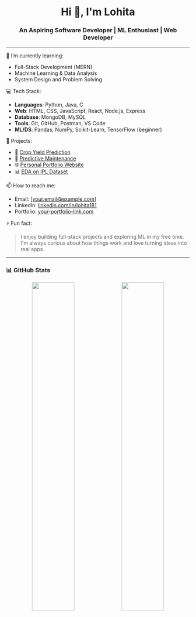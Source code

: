 <h1 align="center">Hi 👋, I'm Lohita</h1>
<h3 align="center">An Aspiring Software Developer | ML Enthusiast | Web Developer</h3>

---

🌱 I’m currently learning:
- Full-Stack Development (MERN)
- Machine Learning & Data Analysis
- System Design and Problem Solving

💻 Tech Stack:
- **Languages**: Python, Java, C
- **Web**: HTML, CSS, JavaScript, React, Node.js, Express
- **Database**: MongoDB, MySQL
- **Tools**: Git, GitHub, Postman, VS Code
- **ML/DS**: Pandas, NumPy, Scikit-Learn, TensorFlow (beginner)

🚀 Projects:
- 🔗 [Crop Yield Prediction](https://github.com/lohita181/crop-yield-prediction)
- 🔧 [Predictive Maintenance](https://github.com/lohita181/predictive-maintenance)
- 🌐 [Personal Portfolio Website](https://github.com/lohita181/portfolio)
- 📊 [EDA on IPL Dataset](https://github.com/lohita181/ipl-eda)

📫 How to reach me:
- Email: [your.email@example.com]
- LinkedIn: [linkedin.com/in/lohita181](https://linkedin.com/in/your-profile)
- Portfolio: [your-portfolio-link.com](https://your-portfolio-link.com)

⚡ Fun fact:
> I enjoy building full-stack projects and exploring ML in my free time. I'm always curious about how things work and love turning ideas into real apps.

---

### 📊 GitHub Stats

<p align="center">
  <img src="https://github-readme-stats.vercel.app/api?username=lohita181&show_icons=true&theme=tokyonight" width="48%" />
  <img src="https://github-readme-stats.vercel.app/api/top-langs/?username=lohita181&layout=compact&theme=tokyonight" width="48%" />
</p>


